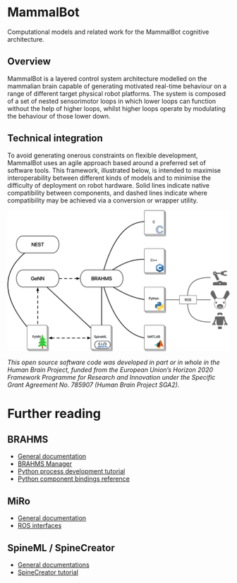 # MammalBot
Computational models and related work for the MammalBot cognitive architecture.

## Overview
MammalBot is a layered control system architecture modelled on the mammalian brain capable of generating motivated real-time behaviour on a range of different target physical robot platforms. The system is composed of a set of nested sensorimotor loops in which lower loops can function without the help of higher loops, whilst higher loops operate by modulating the behaviour of those lower down.

## Technical integration
To avoid generating onerous constraints on flexible development, MammalBot uses an agile approach based around a preferred set of software tools. This framework, illustrated below, is intended to maximise interoperability between different kinds of models and to minimise the difficulty of deployment on robot hardware. Solid lines indicate native compatibility between
components, and dashed lines indicate where compatibility may be achieved via a conversion or wrapper utility.

![alt text](./images/integration.png "MammalBot Infrastructure")

*This open source software code was developed in part or in whole in the Human Brain Project, funded from the European Union’s Horizon 2020 Framework Programme for Research and Innovation under the Specific Grant Agreement No. 785907 (Human Brain Project SGA2).*

# Further reading
## BRAHMS
* [General documentation](http://brahms.sourceforge.net/docs/)
* [BRAHMS Manager](http://brahms.sourceforge.net/docs/BRAHMS%20Manager.html)
* [Python process development tutorial](http://brahms.sourceforge.net/docs/Quick%20Start%20(1262).html)
* [Python component bindings reference](http://brahms.sourceforge.net/docs/Python%20(1262).html)
## MiRo
* [General documentation](http://labs.consequentialrobotics.com/miro-e/docs/)
* [ROS interfaces](http://labs.consequentialrobotics.com/miro-e/docs/index.php?page=Technical_Interfaces_ROS_interface)
## SpineML / SpineCreator
* [General documentations](http://spineml.github.io)
* [SpineCreator tutorial](http://spineml.github.io/spinecreator/tutorial/)
